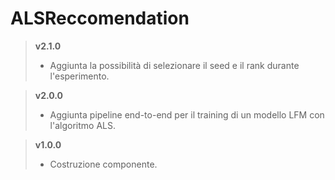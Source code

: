 # ALSReccomendation

> **v2.1.0**
>	* Aggiunta la possibilità di selezionare il seed e il rank durante l'esperimento.

> **v2.0.0**
>	* Aggiunta pipeline end-to-end per il training di un modello LFM con l'algoritmo ALS.

> **v1.0.0**
>	* Costruzione componente.
